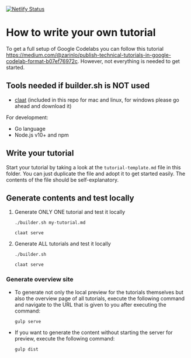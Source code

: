 [![Netlify Status](https://api.netlify.com/api/v1/badges/244ac853-f6f6-4005-a02a-ec7ba2a2b4e1/deploy-status)](https://app.netlify.com/sites/keptn-tutorials/deploys)

# How to write your own tutorial

To get a full setup of Google Codelabs you can follow this tutorial https://medium.com/@zarinlo/publish-technical-tutorials-in-google-codelab-format-b07ef76972c. However, not everything is needed to get started.

## Tools needed if builder.sh is NOT used

- [claat](https://github.com/googlecodelabs/tools/tree/master/claat#install) (included in this repo for mac and linux, for windows please go ahead and download it)

For development:
- Go language
- Node.js v10+ and npm

## Write your tutorial

Start your tutorial by taking a look at the `tutorial-template.md` file in this folder. You can just duplicate the file and adopt it to get started easily. The contents of the file should be self-explanatory.

## Generate contents and test locally

1. Generate ONLY ONE tutorial and test it locally

    ```
    ./builder.sh my-tutorial.md

    claat serve
    ```

1. Generate ALL tutorials and test it locally
    ```
    ./builder.sh 

    claat serve
    ```

  
### Generate overview site

- To generate not only the local preview for the tutorials themselves but also the overview page of all tutorials, execute the following command and navigate to the URL that is given to you after executing the command:
    ```
    gulp serve 
    ```

- If you want to generate the content without starting the server for preview, execute the following command:
    ```
    gulp dist
    ```

